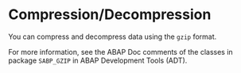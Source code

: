 <!-- loiof552f501927f44e38929b31524576e6d -->

# Compression/Decompression

You can compress and decompress data using the `gzip` format.

For more information, see the ABAP Doc comments of the classes in package `SABP_GZIP` in ABAP Development Tools \(ADT\).

